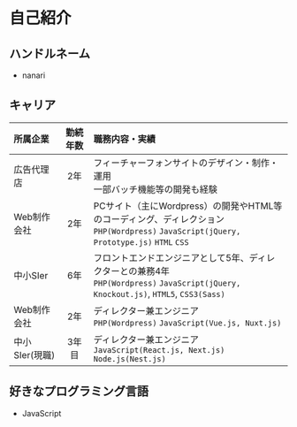 # 自己紹介

## ハンドルネーム

- nanari

## キャリア

| 所属企業 | 勤続年数 | 職務内容・実績 |
|:------------|:-----------:|:--------------------|
| 広告代理店 | 2年 | フィーチャーフォンサイトのデザイン・制作・運用<br>一部バッチ機能等の開発も経験 |
| Web制作会社 | 2年 | PCサイト（主にWordpress）の開発やHTML等のコーディング、ディレクション<br>`PHP(Wordpress)` `JavaScript(jQuery, Prototype.js)` `HTML` `CSS` |
| 中小SIer | 6年 | フロントエンドエンジニアとして5年、ディレクターとの兼務4年<br>`PHP(Wordpress)` `JavaScript(jQuery, Knockout.js)`, `HTML5`, `CSS3(Sass)` |
| Web制作会社 | 2年 | ディレクター兼エンジニア<br>`PHP(Wordpress)` `JavaScript(Vue.js, Nuxt.js)` |
| 中小SIer(現職) | 3年目 | ディレクター兼エンジニア<br>`JavaScript(React.js, Next.js)` `Node.js(Nest.js)` |

## 好きなプログラミング言語

- JavaScript
